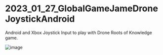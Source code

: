 # 2023_01_27_GlobalGameJameDroneJoystickAndroid
Android and Xbox Joystick Input to play with Drone Roots of Knowledge game.

![image](https://user-images.githubusercontent.com/20149493/223879089-f05efe33-6a29-489f-94ad-a0884a04223f.png)

